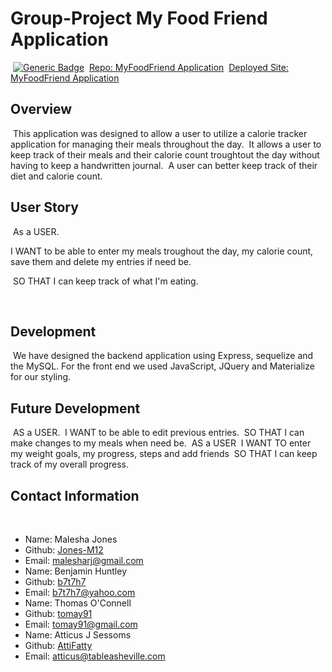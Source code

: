 # Group-Project My Food Friend Application
​
[![Generic Badge](https://img.shields.io/badge/VERSION-1.1.0-BLUE.svg)](https://shields.io/)
​
[Repo: MyFoodFriend Application](https://github.com/Jones-M12/MyFoodFriend.git)
​
[Deployed Site: MyFoodFriend Application](https://myfoodfriend.herokuapp.com/)
​
## Overview
​
This application was designed to allow a user to utilize a calorie tracker application for managing their meals throughout the day. 
​
It allows a user to keep track of their meals and their calorie count troughtout the day without having to keep a handwritten journal.
​
A user can better keep track of their diet and calorie count.
​
## User Story
​
 As a USER.
 ​

 I WANT to be able to enter my meals troughout the day, my calorie count, save them and delete my entries if need be.
 
​
 SO THAT I can keep track of what I'm eating. 
 
​
## Development
​
We have designed the backend application using Express, sequelize and the MySQL. For the front end we used JavaScript, JQuery and Materialize for our styling. 
​
## Future Development
​
AS a USER.
​
I WANT to be able to edit previous entries.
​
SO THAT I can make changes to my meals when need be. 
​
AS a USER
​
I WANT TO enter my weight goals, my progress, steps and add friends
​
SO THAT I can keep track of my overall progress.
​
## Contact Information
​
* Name: Malesha Jones
* Github: [Jones-M12](https://github.com/Jones-M12)
* Email: malesharj@gmail.com
​
* Name: Benjamin Huntley
* Github: [b7t7h7](https://github.com/b7t7h7)
* Email: b7t7h7@yahoo.com
​
* Name: Thomas O'Connell
* Github: [tomay91](https://github.com/tomay91)
* Email: tomay91@gmail.com
​
* Name: Atticus J Sessoms
* Github: [AttiFatty](https://github.com/AttiFatty)
* Email: atticus@tableasheville.com
